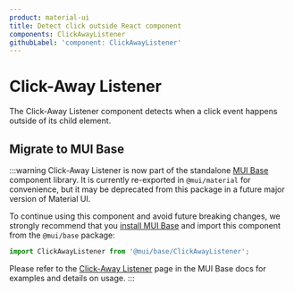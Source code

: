 ```yaml
---
product: material-ui
title: Detect click outside React component
components: ClickAwayListener
githubLabel: 'component: ClickAwayListener'
---
```


# Click-Away Listener

<p class="description">The Click-Away Listener component detects when a click event happens outside of its child element.</p>

## Migrate to MUI Base

:::warning
Click-Away Listener is now part of the standalone [MUI Base](/base/getting-started/overview/) component library.
It is currently re-exported in `@mui/material` for convenience, but it may be deprecated from this package in a future major version of Material UI.

To continue using this component and avoid future breaking changes, we strongly recommend that you [install MUI Base](/base/getting-started/installation/) and import this component from the `@mui/base` package:


```js
import ClickAwayListener from '@mui/base/ClickAwayListener';
```

Please refer to the [Click-Away Listener](/base/react-clickaway-listener/) page in the MUI Base docs for examples and details on usage.
:::
